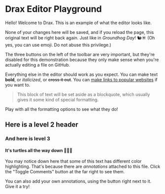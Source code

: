 # Drax Editor Playground

Hello! Welcome to Drax. This is an example of what the editor looks like. 

None of your changes here will be saved, and if you reload the page, this original text will be right back again. Just like in _Groundhog Day_! 🐿☀️ (Oh yes, you can use emoji. Do not abuse this privilege.)

The three buttons on the left of the toolbar are very important, but they're disabled for this demonstration because they only make sense when you're actually editing a file on GitHub. 

Everything else in the editor should work as you expect. You can make text **bold**, or _italicized_, or ~~cross it out~~. You can [make links to popular websites](https://google.com) if you want to. 

> This block of text will be set aside as a blockquote, which usually gives it some kind of special formatting. 

Play with all the formatting options to see what they do!

## Here is a level 2 header
### And here is level 3
#### It's turtles all the way down 🐢🐢🐢

You may notice down here that some of this text has different color highlighting. That's because there are _annotations_ attached to this file. Click the "Toggle Comments" button at the far right to see them. 

You can also add your own annotations, using the button right next to it. Give it a try!
